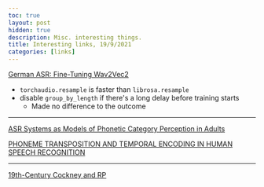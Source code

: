 ```yaml
---
toc: true
layout: post
hidden: true
description: Misc. interesting things.
title: Interesting links, 19/9/2021
categories: [links]
---
```


[German ASR: Fine-Tuning Wav2Vec2](https://discuss.huggingface.co/t/german-asr-fine-tuning-wav2vec2/4558/12)
- `torchaudio.resample` is faster than `librosa.resample`
- disable `group_by_length` if there's a long delay before training starts
  - Made no difference to the outcome

---

[ASR Systems as Models of Phonetic Category Perception in Adults](https://osf.io/f6ubg/)

[PHONEME TRANSPOSITION AND TEMPORAL ENCODING IN HUMAN SPEECH RECOGNITION](https://osf.io/852bz)

---

[19th-Century Cockney and RP](https://www.youtube.com/watch?v=V29OhkbzwuQ)
